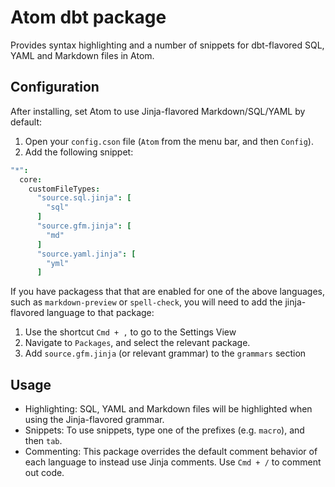 # Atom dbt package
Provides syntax highlighting and a number of snippets for dbt-flavored SQL, YAML and Markdown files in Atom.

## Configuration
After installing, set Atom to use Jinja-flavored Markdown/SQL/YAML by default:
1. Open your `config.cson` file (`Atom` from the menu bar, and then `Config`).
2. Add the following snippet:
```cson
"*":
  core:
    customFileTypes:
      "source.sql.jinja": [
        "sql"
      ]
      "source.gfm.jinja": [
        "md"
      ]
      "source.yaml.jinja": [
        "yml"
      ]
```
If you have packagess that that are enabled for one of the above languages, such as `markdown-preview` or `spell-check`, you will need to add the jinja-flavored language to that package:
1. Use the shortcut `Cmd + ,` to go to the Settings View
2. Navigate to `Packages`, and select the relevant package.
3. Add `source.gfm.jinja` (or relevant grammar) to the `grammars` section

## Usage
* Highlighting: SQL, YAML and Markdown files will be highlighted when using the Jinja-flavored grammar.
* Snippets: To use snippets, type one of the prefixes (e.g. `macro`), and then `tab`.
* Commenting: This package overrides the default comment behavior of each language to instead use Jinja comments. Use `Cmd + /` to comment out code.